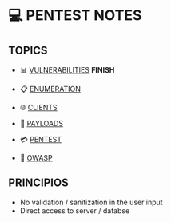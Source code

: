 # 💻 PENTEST NOTES

## TOPICS

- 📊 [VULNERABILITIES](BUG%20BOUNTY%20595f3a9ee1464e5183127e981679145f/VULNERABILITIES%2014611edc05b64125b1ff0e403c6794f3.md)  **FINISH**

- 📋 [ENUMERATION](BUG%20BOUNTY%20595f3a9ee1464e5183127e981679145f/ENUMERATION%20faa5a839085148d781a8e66ab14d2443.md)

- 🌐 [CLIENTS](BUG%20BOUNTY%20595f3a9ee1464e5183127e981679145f/CLIENTS%200683c1b12cf54383bb91fb3c61824e77.md)

- 🧨 [PAYLOADS](BUG%20BOUNTY%20595f3a9ee1464e5183127e981679145f/PAYLOADS%208524a043646a497d9b7cb3ff251c98d3.md)

- 💳 [PENTEST](BUG%20BOUNTY%20595f3a9ee1464e5183127e981679145f/PENTEST%20ddccf7115ea445f0ac88bab937e6eb10.md)

- 🐝 [OWASP](BUG%20BOUNTY%20595f3a9ee1464e5183127e981679145f/OWASP%20a8681dc402a447439b5f02a5fefeff32.md)

## PRINCIPIOS

- No validation / sanitization in the user input
- Direct access to server / databse
